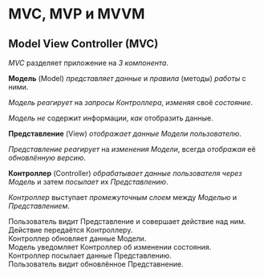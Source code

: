 # MVC, MVP и MVVM

## Model View Controller (MVC)

*MVC* разделяет приложение на *3 компонента*.

**Модель** (Model) *представляет данные* и *правила* (методы) *работы* с ними.  

*Модель реагирует* на *запросы Контроллера*, *изменяя* своё *состояние*.  

*Модель не* содержит информации, *как* отобразить данные.

**Представление** (View) *отображает данные Модели пользователю*.  

*Представление реагирует* на *изменения Модели*, всегда *отображая* её *обновлённую версию*.

**Контроллер** (Controller) *обрабатывает данные пользователя через Модель* и затем *посылает* их *Представлению*.  

*Контроллер* выступает *промежуточным слоем* между *Моделью* и *Представлением*.


Пользователь видит Представление и совершает действие над ним.  
Действие передаётся Контроллеру.  
Контроллер обновляет данные Модели.  
Модель уведомляет Контроллер об изменении состояния.  
Контроллер посылает данные Представлению.  
Пользователь видит обновлённое Представнение.
